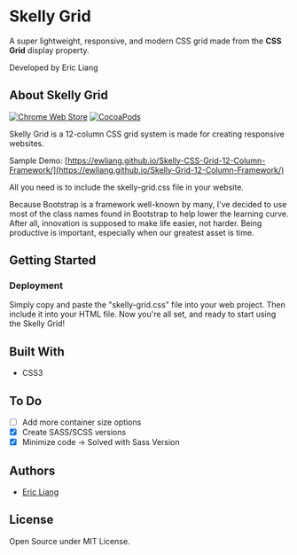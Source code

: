 # Skelly Grid
A super lightweight, responsive, and modern CSS grid made from the **CSS Grid** display property.

Developed by Eric Liang

## About Skelly Grid

[![Chrome Web Store](https://img.shields.io/chrome-web-store/price/nimelepbpejjlbmoobocpfnjhihnpked.svg)]()
[![CocoaPods](https://img.shields.io/cocoapods/l/AFNetworking.svg)]()

Skelly Grid is a 12-column CSS grid system is made for creating responsive websites.

Sample Demo: [https://ewliang.github.io/Skelly-CSS-Grid-12-Column-Framework/](https://ewliang.github.io/Skelly-Grid-12-Column-Framework/)

All you need is to include the skelly-grid.css file in your website.

Because Bootstrap is a framework well-known by many, I've decided to use most of the class names found in Bootstrap to help lower the learning curve.
After all, innovation is supposed to make life easier, not harder. Being productive is important, especially when our greatest asset is time.

## Getting Started
### Deployment

Simply copy and paste the "skelly-grid.css" file into your web project.
Then include it into your HTML file.
Now you're all set, and ready to start using the Skelly Grid!

## Built With

- CSS3

## To Do

- [ ] Add more container size options
- [x] Create SASS/SCSS versions
- [x] Minimize code -> Solved with Sass Version

## Authors

- [Eric Liang](https://www.eric-liang.com)

## License

Open Source under MIT License.
